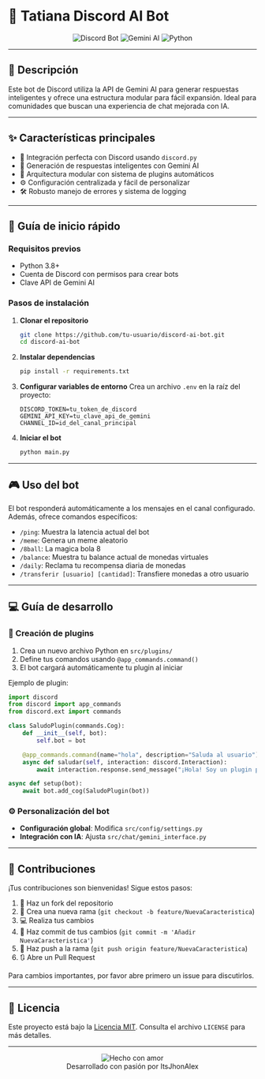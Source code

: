 # 🤖 Tatiana Discord AI Bot

<div align="center">

![Discord Bot](https://img.shields.io/badge/Discord-Bot-7289DA?style=for-the-badge&logo=discord&logoColor=white)
![Gemini AI](https://img.shields.io/badge/Gemini-AI-4285F4?style=for-the-badge&logo=google&logoColor=white)
![Python](https://img.shields.io/badge/Python-3776AB?style=for-the-badge&logo=python&logoColor=white)

</div>

---

## 📌 Descripción

Este bot de Discord utiliza la API de Gemini AI para generar respuestas inteligentes y ofrece una estructura modular para fácil expansión. Ideal para comunidades que buscan una experiencia de chat mejorada con IA.

---

## ✨ Características principales

- 🔗 Integración perfecta con Discord usando `discord.py`
- 🧠 Generación de respuestas inteligentes con Gemini AI
- 🧩 Arquitectura modular con sistema de plugins automáticos
- ⚙️ Configuración centralizada y fácil de personalizar
- 🛠️ Robusto manejo de errores y sistema de logging

---

## 🚀 Guía de inicio rápido

### Requisitos previos

- Python 3.8+
- Cuenta de Discord con permisos para crear bots
- Clave API de Gemini AI

### Pasos de instalación

1. **Clonar el repositorio**
   ```bash
   git clone https://github.com/tu-usuario/discord-ai-bot.git
   cd discord-ai-bot
   ```

2. **Instalar dependencias**
   ```bash
   pip install -r requirements.txt
   ```

3. **Configurar variables de entorno**
   Crea un archivo `.env` en la raíz del proyecto:
   ```
   DISCORD_TOKEN=tu_token_de_discord
   GEMINI_API_KEY=tu_clave_api_de_gemini
   CHANNEL_ID=id_del_canal_principal
   ```

4. **Iniciar el bot**
   ```bash
   python main.py
   ```

---

## 🎮 Uso del bot

El bot responderá automáticamente a los mensajes en el canal configurado. Además, ofrece comandos específicos:

- `/ping`: Muestra la latencia actual del bot
- `/meme`: Genera un meme aleatorio
- `/8ball`: La magica bola 8
- `/balance`: Muestra tu balance actual de monedas virtuales
- `/daily`: Reclama tu recompensa diaria de monedas
- `/transferir [usuario] [cantidad]`: Transfiere monedas a otro usuario

---

## 💻 Guía de desarrollo

### 🔌 Creación de plugins

1. Crea un nuevo archivo Python en `src/plugins/`
2. Define tus comandos usando `@app_commands.command()`
3. El bot cargará automáticamente tu plugin al iniciar

Ejemplo de plugin:

```python
import discord
from discord import app_commands
from discord.ext import commands

class SaludoPlugin(commands.Cog):
    def __init__(self, bot):
        self.bot = bot

    @app_commands.command(name="hola", description="Saluda al usuario")
    async def saludar(self, interaction: discord.Interaction):
        await interaction.response.send_message("¡Hola! Soy un plugin personalizado.")

async def setup(bot):
    await bot.add_cog(SaludoPlugin(bot))
```

### ⚙️ Personalización del bot

- **Configuración global**: Modifica `src/config/settings.py`
- **Integración con IA**: Ajusta `src/chat/gemini_interface.py`

---

## 🤝 Contribuciones

¡Tus contribuciones son bienvenidas! Sigue estos pasos:

1. 🍴 Haz un fork del repositorio
2. 🌿 Crea una nueva rama (`git checkout -b feature/NuevaCaracteristica`)
3. 💻 Realiza tus cambios
4. 📝 Haz commit de tus cambios (`git commit -m 'Añadir NuevaCaracteristica'`)
5. 🚀 Haz push a la rama (`git push origin feature/NuevaCaracteristica`)
6. 🔃 Abre un Pull Request

Para cambios importantes, por favor abre primero un issue para discutirlos.

---

## 📄 Licencia

Este proyecto está bajo la [Licencia MIT](https://opensource.org/licenses/MIT). Consulta el archivo `LICENSE` para más detalles.

---

<div align="center">
  <img src="https://img.shields.io/badge/Hecho%20con-❤️-ff69b4.svg" alt="Hecho con amor">
  <br>
  Desarrollado con pasión por ItsJhonAlex
</div>